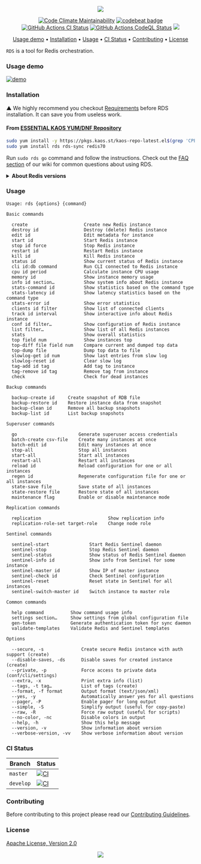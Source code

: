 <p align="center"><a href="#readme"><img src="https://gh.kaos.st/rds.svg"/></a></p>

<p align="center">
  <a href="https://kaos.sh/l/rds"><img src="https://kaos.sh/l/b1568323e77e3a605a24.svg" alt="Code Climate Maintainability" /></a>
  <a href="https://kaos.sh/b/rds"><img src="https://kaos.sh/b/b9119bdd-79a1-46e8-8f31-238843410ad8.svg" alt="codebeat badge" /></a>
  <a href="https://kaos.sh/w/rds/ci"><img src="https://kaos.sh/w/rds/ci.svg" alt="GitHub Actions CI Status" /></a>
  <a href="https://kaos.sh/w/rds/codeql"><img src="https://kaos.sh/w/rds/codeql.svg" alt="GitHub Actions CodeQL Status" /></a>
  <a href="#license"><img src="https://gh.kaos.st/apache2.svg"></a>
</p>

<p align="center"><a href="#usage-demo">Usage demo</a> • <a href="#installation">Installation</a> • <a href="#usage">Usage</a> • <a href="#ci-status">CI Status</a> • <a href="#contributing">Contributing</a> • <a href="#license">License</a></p>

`RDS` is a tool for Redis orchestration.

### Usage demo

[![demo](https://gh.kaos.st/rds-100a.gif)](#usage-demo)

### Installation

▲ We highly recommend you checkout [Requirements](https://github.com/essentialkaos/rds/wiki/Requirements) before RDS installation. It can save you from useless work.

#### From [ESSENTIAL KAOS YUM/DNF Repository](https://pkgs.kaos.st)

```bash
sudo yum install -y https://pkgs.kaos.st/kaos-repo-latest.el$(grep 'CPE_NAME' /etc/os-release | tr -d '"' | cut -d':' -f5).noarch.rpm
sudo yum install rds rds-sync redis70
```

Run `sudo rds go` command and follow the instructions. Check out the [FAQ section](https://kaos.sh/rds/w/FAQ) of our wiki for common questions about using RDS.

<details><summary><b>About Redis versions</b></summary><p>

RDS supports the next versions of Redis and Sentinel:

* `6.0.x`
* `6.2.x`
* `7.0.x` **← ʀᴇᴄᴏᴍᴍᴇɴᴅᴇᴅ**
* `7.2.x`

RDS packages do not have Redis as a dependency, so you can install it from any source (_package, sources, prebuilt binaries…_).

[ESSENTIAL KAOS YUM/DNF Repository](https://pkgs.kaos.st) provides pinned (_pinned to a specific version, for example, 7.0.x_) and unpinned versions of the Redis package:

* `redis`
* `redis60`
* `redis62`
* `redis70` **← ʀᴇᴄᴏᴍᴍᴇɴᴅᴇᴅ**
* `redis72`

</p></details>

### Usage

```
Usage: rds {options} {command}

Basic commands

  create                     Create new Redis instance
  destroy id                 Destroy (delete) Redis instance
  edit id                    Edit metadata for instance
  start id                   Start Redis instance
  stop id force              Stop Redis instance
  restart id                 Restart Redis instance
  kill id                    Kill Redis instance
  status id                  Show current status of Redis instance
  cli id:db command          Run CLI connected to Redis instance
  cpu id period              Calculate instance CPU usage
  memory id                  Show instance memory usage
  info id section…           Show system info about Redis instance
  stats-command id           Show statistics based on the command type
  stats-latency id           Show latency statistics based on the command type
  stats-error id             Show error statistics
  clients id filter          Show list of connected clients
  track id interval          Show interactive info about Redis instance
  conf id filter…            Show configuration of Redis instance
  list filter…               Show list of all Redis instances
  stats                      Show overall statistics
  top field num              Show instances top
  top-diff file field num    Compare current and dumped top data
  top-dump file              Dump top data to file
  slowlog-get id num         Show last entries from slow log
  slowlog-reset id           Clear slow log
  tag-add id tag             Add tag to instance
  tag-remove id tag          Remove tag from instance
  check                      Check for dead instances

Backup commands

  backup-create id     Create snapshot of RDB file
  backup-restore id    Restore instance data from snapshot
  backup-clean id      Remove all backup snapshots
  backup-list id       List backup snapshots

Superuser commands

  go                       Generate superuser access credentials
  batch-create csv-file    Create many instances at once
  batch-edit id            Edit many instances at once
  stop-all                 Stop all instances
  start-all                Start all instances
  restart-all              Restart all instances
  reload id                Reload configuration for one or all instances
  regen id                 Regenerate configuration file for one or all instances
  state-save file          Save state of all instances
  state-restore file       Restore state of all instances
  maintenance flag         Enable or disable maintenance mode

Replication commands

  replication                         Show replication info
  replication-role-set target-role    Change node role

Sentinel commands

  sentinel-start               Start Redis Sentinel daemon
  sentinel-stop                Stop Redis Sentinel daemon
  sentinel-status              Show status of Redis Sentinel daemon
  sentinel-info id             Show info from Sentinel for some instance
  sentinel-master id           Show IP of master instance
  sentinel-check id            Check Sentinel configuration
  sentinel-reset               Reset state in Sentinel for all instances
  sentinel-switch-master id    Switch instance to master role

Common commands

  help command          Show command usage info
  settings section…     Show settings from global configuration file
  gen-token             Generate authentication token for sync daemon
  validate-templates    Validate Redis and Sentinel templates

Options

  --secure, -s              Create secure Redis instance with auth support (create)
  --disable-saves, -ds      Disable saves for created instance (create)
  --private, -p             Force access to private data (conf/cli/settings)
  --extra, -x               Print extra info (list)
  --tags, -t tag…           List of tags (create)
  --format, -f format       Output format (text/json/xml)
  --yes, -y                 Automatically answer yes for all questions
  --pager, -P               Enable pager for long output
  --simple, -S              Simplify output (useful for copy-paste)
  --raw, -R                 Force raw output (useful for scripts)
  --no-color, -nc           Disable colors in output
  --help, -h                Show this help message
  --version, -v             Show information about version
  --verbose-version, -vv    Show verbose information about version
```

### CI Status

| Branch | Status |
|--------|--------|
| `master` | [![CI](https://kaos.sh/w/rds/ci.svg?branch=master)](https://kaos.sh/w/rds/ci?query=branch:master) |
| `develop` | [![CI](https://kaos.sh/w/rds/ci.svg?branch=develop)](https://kaos.sh/w/rds/ci?query=branch:develop) |

### Contributing

Before contributing to this project please read our [Contributing Guidelines](https://github.com/essentialkaos/contributing-guidelines#contributing-guidelines).

### License

[Apache License, Version 2.0](https://www.apache.org/licenses/LICENSE-2.0)

<p align="center"><a href="https://essentialkaos.com"><img src="https://gh.kaos.st/ekgh.svg"/></a></p>
